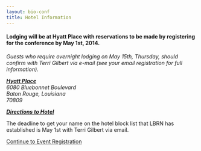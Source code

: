 ```yaml
---
layout: bio-conf
title: Hotel Information
---
```


#### Lodging will be at Hyatt Place with reservations to be made by registering for the conference by May 1st, 2014.

*Guests who require overnight lodging on May 15th, Thursday, should confirm with Terri Gilbert via e-mail (see your email registration for full information).*


**_[Hyatt Place](http://batonrougesouth.place.hyatt.com/en/hotel/home.html)_**<br>
*6080 Bluebonnet Boulevard*<br>
*Baton Rouge, Louisiana*<br>
*70809*

**_[Directions to Hotel](http://batonrougesouth.place.hyatt.com/en/hotel/our-hotel/map-and-directions.html?icamp=propMapDirections)_**<br>

<div class="well">
  <p class="text-error">
    The deadline to get your name on the hotel block list that LBRN has established is May 1st with Terri Gilbert via email.
  </p>
  <a href="https://redcap.lbrn.lsu.edu/surveys/?s=zCoxVN" class="btn btn-large btn-primary">
    Continue to Event Registration
  </a>
</div>
